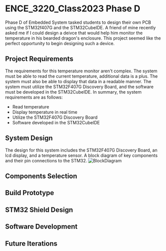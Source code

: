 # **ENCE_3220_Class2023 Phase D**
Phase D of Embedded System tasked students to design their own PCB using the STM32f407G and the STM32CubeIDE. A friend of mine recently asked me if I could design a deivce that would help him monitor the temperature in his bearded dragon's enclosure. This project seemed like the perfect opportunity to begin designing such a device. 
## Project Requirements
The requirements for this temperature monitor aren't complex. The system must be able to read the current temperature, additional data is a plus. The system must also be able to display that data in a readable manner. The system must utilize the STM32F407G Discovery Board, and the software must be developed in the STM32CubeIDE. In summary, the system requirements are as follows: 
- Read temperature
- Display temperature in real time
- Utilize the STM32F407G Discovery Board
- Software developed in the STM32CubeIDE
## System Design
The design for this system includes the STM32F407G Discovery Board, an lcd display, and a temperature sensor. A block diagram of key components and their pin connections to the STM32. 
![BlockDiagram](https://github.com/tobywerthan/ENCE_3220_Class2023/assets/55803740/67a1513a-c1a0-4130-bfb1-48bb881af1c0)
## Components Selection

## Build Prototype

## STM32 Shield Design

## Software Development

## Future Iterations
